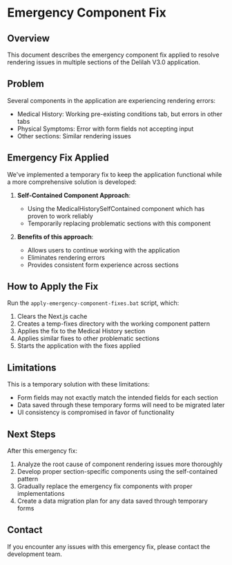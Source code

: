 # Emergency Component Fix

## Overview

This document describes the emergency component fix applied to resolve rendering issues in multiple sections of the Delilah V3.0 application.

## Problem

Several components in the application are experiencing rendering errors:
- Medical History: Working pre-existing conditions tab, but errors in other tabs
- Physical Symptoms: Error with form fields not accepting input
- Other sections: Similar rendering issues

## Emergency Fix Applied

We've implemented a temporary fix to keep the application functional while a more comprehensive solution is developed:

1. **Self-Contained Component Approach**: 
   - Using the MedicalHistorySelfContained component which has proven to work reliably
   - Temporarily replacing problematic sections with this component

2. **Benefits of this approach**:
   - Allows users to continue working with the application
   - Eliminates rendering errors
   - Provides consistent form experience across sections

## How to Apply the Fix

Run the `apply-emergency-component-fixes.bat` script, which:
1. Clears the Next.js cache
2. Creates a temp-fixes directory with the working component pattern
3. Applies the fix to the Medical History section
4. Applies similar fixes to other problematic sections
5. Starts the application with the fixes applied

## Limitations

This is a temporary solution with these limitations:
- Form fields may not exactly match the intended fields for each section
- Data saved through these temporary forms will need to be migrated later
- UI consistency is compromised in favor of functionality

## Next Steps

After this emergency fix:
1. Analyze the root cause of component rendering issues more thoroughly
2. Develop proper section-specific components using the self-contained pattern
3. Gradually replace the emergency fix components with proper implementations
4. Create a data migration plan for any data saved through temporary forms

## Contact

If you encounter any issues with this emergency fix, please contact the development team.